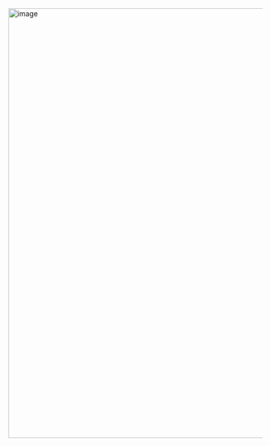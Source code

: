 <img width="1872" height="851" alt="image" src="https://github.com/user-attachments/assets/7a590d09-7a8b-44b9-9511-4349753fde1d" />



